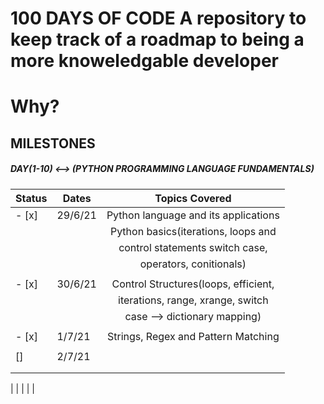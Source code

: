 # 100 DAYS OF CODE A repository to keep track of a roadmap to being a more knoweledgable developer

# Why?

## MILESTONES

##### DAY(1-10) <--> (PYTHON PROGRAMMING LANGUAGE FUNDAMENTALS)

| Status | Dates   |            Topics Covered            |
| ------ | ------- | :----------------------------------: |
 - [x]  | 29/6/21 | Python language and its applications |
|        |         | Python basics(iterations, loops and  |
|        |         |   control statements switch case,    |
|        |         |       operators, conitionals)        |
|        |         |                                      |
- [x]    | 30/6/21 | Control Structures(loops, efficient, |
|        |         |  iterations, range, xrange, switch   |
|        |         |     case --> dictionary mapping)     |
|        |         |                                      |
- [x]    | 1/7/21  | Strings, Regex and Pattern Matching  |
|        |         |                                      |
| []     | 2/7/21  |                                      |
|        |         |                                      |
|        |         |                                      |

| | | | |
